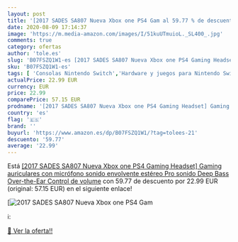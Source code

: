 ```yaml
---
layout: post
title: '[2017 SADES SA807 Nueva Xbox one PS4 Gam al 59.77 % de descuento'
date: 2020-08-09 17:14:37
image: 'https://m.media-amazon.com/images/I/51kuUTmuioL._SL400_.jpg'
comments: true
category: ofertas
author: 'tole.es'
slug: 'B07FSZQ1W1-es [2017 SADES SA807 Nueva Xbox one PS4 Gaming Headset]...'
sku: 'B07FSZQ1W1-es'
tags: [ 'Consolas Nintendo Switch','Hardware y juegos para Nintendo Switch','Hogar y cocina','Muebles de TV y multimedia','Muebles de hogar','Sillas Gaming','Videojuegos','ps4','xbox', ]
actualPrice: 22.99 EUR
currency: EUR
price: 22.99
comparePrice: 57.15 EUR
prodname: '[2017 SADES SA807 Nueva Xbox one PS4 Gaming Headset] Gaming auriculares con micrófono sonido envolvente estéreo Pro sonido Deep Bass Over-the-Ear Control de volume'
country: 'es'
flag: '🇪🇸'
brand: ''
buyurl: 'https://www.amazon.es/dp/B07FSZQ1W1/?tag=tolees-21'
descuento: '59.77'
average: '22.99'
---
```


Está [[2017 SADES SA807 Nueva Xbox one PS4 Gaming Headset] Gaming auriculares con micrófono sonido envolvente estéreo Pro sonido Deep Bass Over-the-Ear Control de volume](https://www.amazon.es/dp/B07FSZQ1W1/?tag=tolees-21) con 59.77 de descuento por 22.99 EUR (original: 57.15 EUR) en el siguiente enlace!

[![[2017 SADES SA807 Nueva Xbox one PS4 Gam](https://m.media-amazon.com/images/I/51kuUTmuioL._SL400_.jpg)](https://www.amazon.es/dp/B07FSZQ1W1/?tag=tolees-21)

ℹ️:


[🛒 Ver la oferta!!](https://www.amazon.es/dp/B07FSZQ1W1/?tag=tolees-21)
